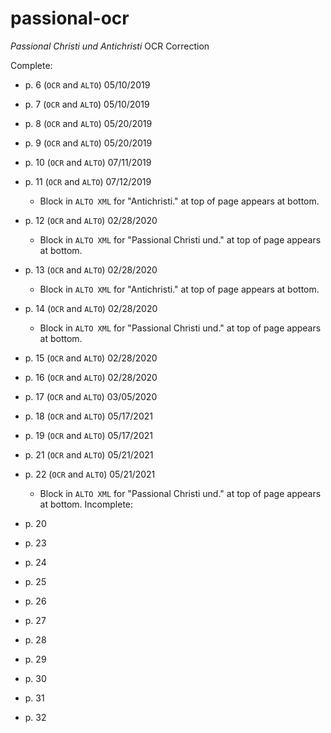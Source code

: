 # passional-ocr
_Passional Christi und Antichristi_ OCR Correction

Complete:

* p. 6 (`OCR` and `ALTO`) 05/10/2019
* p. 7 (`OCR` and `ALTO`) 05/10/2019
* p. 8 (`OCR` and `ALTO`) 05/20/2019
* p. 9 (`OCR` and `ALTO`) 05/20/2019
* p. 10 (`OCR` and `ALTO`) 07/11/2019
* p. 11 (`OCR` and `ALTO`) 07/12/2019
  * Block in `ALTO XML` for "Antichristi." at top of page appears at bottom.
* p. 12 (`OCR` and `ALTO`) 02/28/2020
  * Block in `ALTO XML` for "Passional Christi und." at top of page appears at bottom.
* p. 13 (`OCR` and `ALTO`) 02/28/2020
  * Block in `ALTO XML` for "Antichristi." at top of page appears at bottom.
* p. 14 (`OCR` and `ALTO`) 02/28/2020
  * Block in `ALTO XML` for "Passional Christi und." at top of page appears at bottom.
* p. 15 (`OCR` and `ALTO`) 02/28/2020
* p. 16 (`OCR` and `ALTO`) 02/28/2020
* p. 17 (`OCR` and `ALTO`) 03/05/2020
* p. 18 (`OCR` and `ALTO`) 05/17/2021
* p. 19 (`OCR` and `ALTO`) 05/17/2021
* p. 21 (`OCR` and `ALTO`) 05/21/2021
* p. 22 (`OCR` and `ALTO`) 05/21/2021
  * Block in `ALTO XML` for "Passional Christi und." at top of page appears at bottom.
Incomplete:

* p. 20
* p. 23
* p. 24
* p. 25
* p. 26
* p. 27
* p. 28
* p. 29
* p. 30
* p. 31
* p. 32
